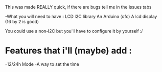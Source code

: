 This was made REALLY quick, if there are bugs tell me in the issues tabs

 -What you will need to have : 
  LCD I2C library
  An Arduino (ofc)
  A lcd display (16 by 2 is good)

You could use a non-I2C but you'll have to configure it by yourself :/

# Features that i'll (maybe) add :

  -12/24h Mode
  -A way to set the time
